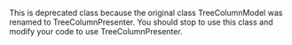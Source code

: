 This is deprecated class because the original class TreeColumnModel was renamed to TreeColumnPresenter. You should stop to use this class and modify your code to use TreeColumnPresenter.